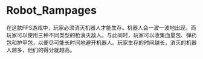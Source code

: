 # Robot_Rampages
在这款FPS游戏中，玩家必须消灭机器人才能生存。机器人会一波一波地出现，而玩家可以使用三种不同类型的枪消灭敌人。与此同时，玩家可以收集血量包、弹药包和护甲包，以便尽可能长时间地避开机器人。玩家生存的时间越长，消灭的机器人越多，他们的得分就越高。
